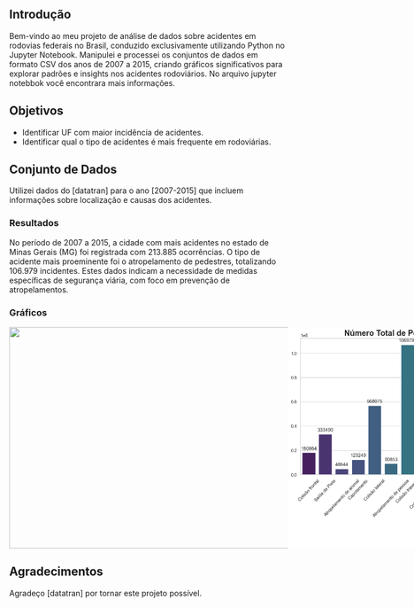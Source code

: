 ## Introdução


Bem-vindo ao meu projeto de análise de dados sobre acidentes em rodovias federais no Brasil, conduzido exclusivamente utilizando Python no Jupyter Notebook. Manipulei e processei os conjuntos de dados em formato CSV dos anos de 2007 a 2015, criando gráficos significativos para explorar padrões e insights nos acidentes rodoviários.
No arquivo jupyter notebbok você encontrara mais informações.

## Objetivos

- Identificar UF com maior incidência de acidentes.
- Identificar qual o tipo de acidentes é mais frequente em rodoviárias.

## Conjunto de Dados

Utilizei dados do [datatran] para o ano [2007-2015] que incluem informações sobre localização e causas dos acidentes.

### Resultados

No período de 2007 a 2015, a cidade com mais acidentes no estado de Minas Gerais (MG) foi registrada com 213.885 ocorrências. O tipo de acidente mais proeminente foi o atropelamento de pedestres, totalizando 106.979 incidentes. Estes dados indicam a necessidade de medidas específicas de segurança viária, com foco em prevenção de atropelamentos.

### Gráficos

<div style="display: flex;">
  <img src="https://github.com/Brunocodigoestudo/AnalisedeDados/assets/121304805/0546af1a-5ff4-4a83-8966-0118edd23e81" width="600" height="400">
  <img src="https://github.com/Brunocodigoestudo/imagens/blob/main/tipodeacidente.png" width="600" height="400">
</div>

## Agradecimentos

Agradeço [datatran] por tornar este projeto possível.
